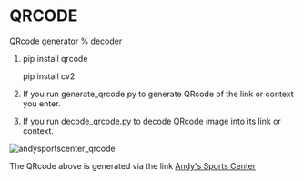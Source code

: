 # QRCODE
QRcode generator % decoder

1.  pip install qrcode
    
    pip install cv2

2.  If you run generate_qrcode.py to generate QRcode of the link or context you enter.
3.  If you run decode_qrcode.py to decode QRcode image into its link or context.


![andysportscenter_qrcode](https://user-images.githubusercontent.com/61671531/126278011-4c7f3a77-12ba-4436-8a97-c78c6b101c42.jpg)

The QRcode above is generated via the link [Andy's Sports Center](https://instagram.com/andysportscenter?utm_medium=copy_link)
